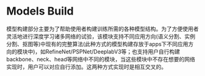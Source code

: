 # Models Build

​		模型构建部分主要为了帮助使用者构建训练所需的各种模型结构。为了方便使用者灵活地进行深度学习诸多网络的试验，该模块支持不同应用方向(语义分割、实例分割、抠图等)中现有的完整算法(此种方式的模型构建存放于apps下不同应用方向的模块中)，如RefineNet/PSPNet/DeeplabV3等；也支持用户自行构建backbone、neck、head等网络中不同的模块，当这些模块中不存在想要的网络实现时，用户可以对应自行添加。这两种方式实现时是相互交叉的。